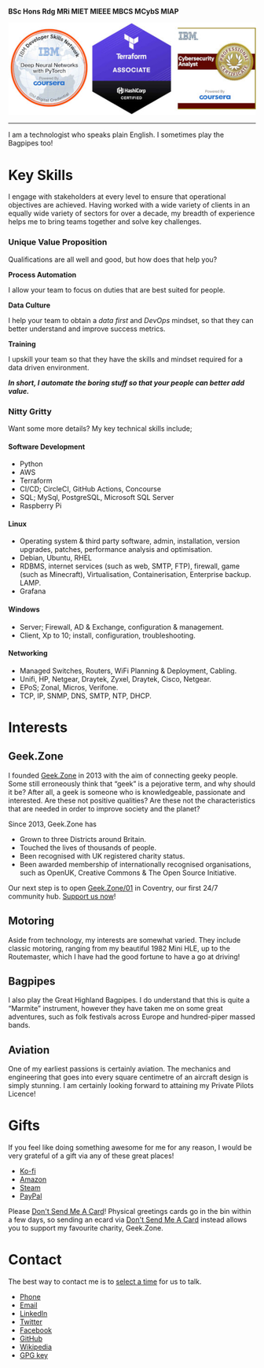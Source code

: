 **BSc Hons Rdg MRi MIET MIEEE MBCS MCybS MIAP**

[![Qualificaitons](assets/jdg-badges.jpg "Qualifications")](https://www.credly.com/users/jamesgeddes/badges)

***

I am a technologist who speaks plain English. I sometimes play the Bagpipes too!

# Key Skills

I engage with stakeholders at every level to ensure that operational
objectives are achieved. Having worked with a wide variety of clients in an
equally wide variety of sectors for over a decade, my breadth of experience helps me to bring teams together and solve key challenges.

### Unique Value Proposition

Qualifications are all well and good, but how does that help you?

**Process Automation**

I allow your team to focus on duties that are best suited for people.

**Data Culture**

I help your team to obtain a *data first* and *DevOps* mindset, so that they can better understand and improve success
metrics.

**Training**

I upskill your team so that they have the skills and mindset required for a data driven environment.

***In short, I automate the boring stuff so that your people can better add value.***

### Nitty Gritty

Want some more details? My key technical skills include;

#### Software Development

  - Python
  - AWS
  - Terraform
  - CI/CD; CircleCI, GitHub Actions, Concourse
  - SQL; MySql, PostgreSQL, Microsoft SQL Server
  - Raspberry Pi

#### Linux

  - Operating system & third party software, admin, installation, version upgrades, patches, performance analysis and
    optimisation.
  - Debian, Ubuntu, RHEL
  - RDBMS, internet services (such as web, SMTP, FTP), firewall, game (such as Minecraft), Virtualisation,
    Containerisation, Enterprise backup. LAMP.
  - Grafana

#### Windows

  - Server; Firewall, AD & Exchange, configuration & management.
  - Client, Xp to 10; install, configuration, troubleshooting.

#### Networking

  - Managed Switches, Routers, WiFi Planning & Deployment, Cabling.
  - Unifi, HP, Netgear, Draytek, Zyxel, Draytek, Cisco, Netgear.
  - EPoS; Zonal, Micros, Verifone.
  - TCP, IP, SNMP, DNS, SMTP, NTP, DHCP.



# Interests
## Geek.Zone

I founded [Geek.Zone](http://Geek.Zone) in 2013 with the aim of connecting geeky people. Some still erroneously think
that “geek” is a pejorative term, and why should it be? After all, a geek is someone who is knowledgeable, passionate
and interested. Are these not positive qualities? Are these not the characteristics that are needed in order to improve
society and the planet?

Since 2013, Geek.Zone has

- Grown to three Districts around Britain.
- Touched the lives of thousands of people.
- Been recognised with UK registered charity status.
- Been awarded membership of internationally recognised organisations, such as OpenUK, Creative Commons & The Open Source Initiative.

Our next step is to open [Geek.Zone/01](http://geek.zone/01) in Coventry, our first 24/7 community hub.
[Support us now](https://link.justgiving.com/v1/campaign/donate/campaignGuid/f245c00d-ce79-4fa4-959f-c266cdb6a3ba?currency=GBP&amount=50)!

## Motoring

Aside from technology, my interests are somewhat varied. They include classic motoring, ranging from my beautiful 1982
Mini HLE, up to the Routemaster, which I have had the good fortune to have a go at driving!

## Bagpipes

I also play the Great Highland Bagpipes. I do understand that this is quite a “Marmite” instrument, however they have
taken me on some great adventures, such as folk festivals across Europe and hundred-piper massed bands.

## Aviation

One of my earliest passions is certainly aviation. The mechanics and engineering that goes into every square centimetre
of an aircraft design is simply stunning. I am certainly looking forward to attaining my Private Pilots Licence!

# Gifts

If you feel like doing something awesome for me for any reason, I would be very grateful of a gift via any of these
great places!

- [Ko-fi](https://ko-fi.com/jamesgeddes)
- [Amazon](https://www.amazon.co.uk/hz/wishlist/ls/WS5TGJQ9K8BS?ref_=wl_share)
- [Steam](https://store.steampowered.com/wishlist/id/jamesgeddes#sort=reviewscore)
- [PayPal](https://www.paypal.me/jamesgeddes)


Please [Don't Send Me A Card](https://www.dontsendmeacard.com/charities/6Iws)! Physical greetings cards go in the bin
within a few days, so sending an ecard via [Don't Send Me A Card](https://www.dontsendmeacard.com/charities/6Iws) instead
allows you to support my favourite charity, Geek.Zone.


# Contact

The best way to contact me is to [select a time](https://jamesgeddes.pro/meeting) for us to talk.

- [Phone](https://jamesgeddes.pro/meeting)
- [Email](mailto:j@jamesgeddes.pro)
- [LinkedIn](https://www.linkedin.com/in/jamesgeddes/)
- [Twitter](https://twitter.com/JamesGeddes)
- [Facebook](https://facebook.com/JamesGeddes)
- [GitHub](https://github.com/jamesgeddes)
- [Wikipedia](https://en.wikipedia.org/wiki/User:JamesGeddes)
- [GPG key](http://jamesgeddes.pro/gpg/jamesgeddes.txt)
